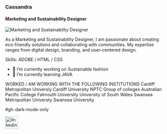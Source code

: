 ### Cassandra
#### Marketing and Sustainability Designer
![Marketing and Sustainability Designer](https://media.licdn.com/dms/image/C4D16AQHPyact2SVzpQ/profile-displaybackgroundimage-shrink_350_1400/0/1565158983566?e=1710979200&v=beta&t=WZdaFl2Bv4fAcHLRENmRi5x3hRatksPnMeHQW18z28c)

As a Marketing and Sustainability Designer, I am passionate about creating eco-friendly solutions and
collaborating with communities. My expertise ranges from digital design, branding, and user-centered design.


Skills: ADOBE / HTML / CSS

- 🔭 I’m currently working on Sustainable fashion 
- 🌱 I’m currently learning JAVA

WORKED / AM WORKING WITH THE FOLLOWING INSTITUTIONS 
Cardiff Metropolitan Universiy
Cardiff University
NPTC Group of colleges
Australian Pacific College
Falmouth University
University of South Wales
Swansea Metropolitan Universty
Swansea University


#gh-dark-mode-only

[<img src='https://cdn.jsdelivr.net/npm/simple-icons@3.0.1/icons/linkedin.svg' alt='linkedin' height='40'>](https://www.linkedin.com/in/www.linkedin.com/in/cassandrazoemiles/)  

